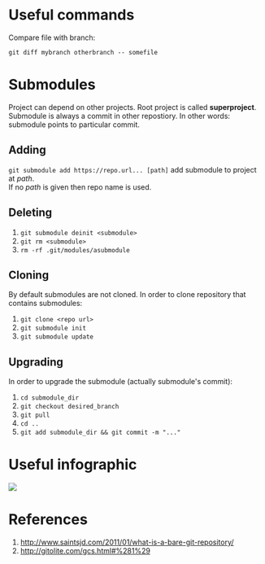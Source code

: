 # Useful commands
Compare file with branch:

`git diff mybranch otherbranch -- somefile`

# Submodules
Project can depend on other projects. Root project is called **superproject**.  
Submodule is always a commit in other repostiory. In other words: submodule points to particular commit.

## Adding
`git submodule add https://repo.url... [path]` add submodule to project at _path_.  
If no _path_ is given then repo name is used.

## Deleting
1. `git submodule deinit <submodule>`
2. `git rm <submodule>`
3. `rm -rf .git/modules/asubmodule`

## Cloning
By default submodules are not cloned. In order to clone repository that contains submodules:

1. `git clone <repo url>`
2. `git submodule init`
3. `git submodule update`

## Upgrading
In order to upgrade the submodule (actually submodule's commit):

1. `cd submodule_dir`
2. `git checkout desired_branch`
3. `git pull`
4. `cd ..`
5. `git add submodule_dir && git commit -m "..."`

# Useful infographic
![](http://blog.podrezo.com/wp-content/uploads/2014/09/git-operations.png)
# References
 1. http://www.saintsjd.com/2011/01/what-is-a-bare-git-repository/
 2. http://gitolite.com/gcs.html#%281%29